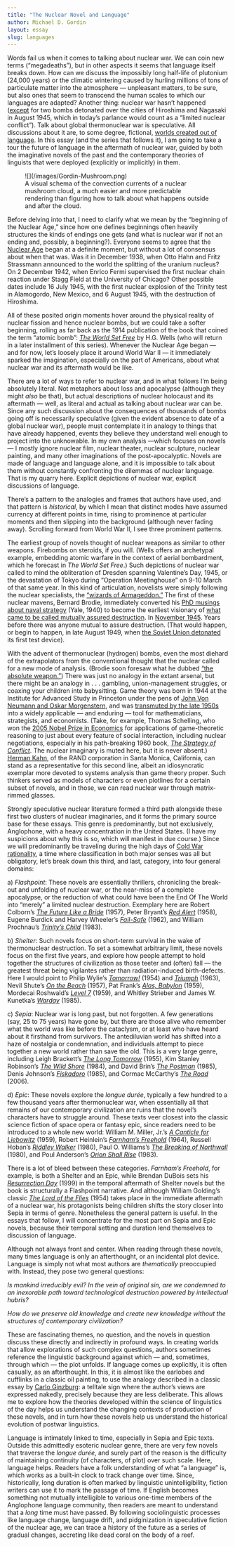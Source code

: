 ```yaml
---
title: "The Nuclear Novel and Language"
author: Michael D. Gordin
layout: essay
slug: languages
---
```

Words fail us when it comes to talking about nuclear war. We can coin
new terms (“megadeaths”), but in other aspects it seems that language
itself breaks down. How can we discuss the impossibly long half-life of
plutonium (24,000 years) or the climatic wintering caused by hurling
millions of tons of particulate matter into the atmosphere — unpleasant
matters, to be sure, but also ones that seem to transcend the human
scales to which our languages are adapted? Another thing: nuclear war
hasn’t happened
([except](http://press.princeton.edu/chapters/s8237.html) for two bombs
detonated over the cities of Hiroshima and Nagasaki in August 1945,
which in today’s parlance would count as a “limited nuclear conflict”).
Talk about global thermonuclear war is speculative. All discussions
about it are, to some degree, fictional, [worlds created out of
language](http://www.freewebs.com/debatabase4/derrida.pdf). In this
essay (and the series that follows it), I am going to take a tour the
future of language in the aftermath of nuclear war, guided by both the
imaginative novels of the past and the contemporary theories of
linguists that were deployed (explicitly or implicitly) in them.

<figure>
![](/images/Gordin-Mushroom.png)

<figcaption>
A visual schema of the convection currents of a nuclear
mushroom cloud, a much easier and more predictable rendering than
figuring how to talk about what happens outside and after the cloud.
</figcaption>
</figure>

Before delving into that, I need to clarify what we mean by the
“beginning of the Nuclear Age,” since how one defines beginnings often
heavily structures the kinds of endings one gets (and what is nuclear
war if not an ending and, possibly, a beginning?). Everyone seems to
agree that the [Nuclear
Age](http://blog.nuclearsecrecy.com/2012/08/17/the-end-of-the-nuclear-age/)
began at a definite moment, but without a lot of consensus about when
that was. Was it in December 1938, when Otto Hahn and Fritz Strassmann
announced to the world the splitting of the uranium nucleus? On 2
December 1942, when Enrico Fermi supervised the first nuclear chain
reaction under Stagg Field at the University of Chicago? Other possible
dates include 16 July 1945, with the first nuclear explosion of the
Trinity test in Alamogordo, New Mexico, and 6 August 1945, with the
destruction of Hiroshima.

All of these posited origin moments hover around the physical reality of
nuclear fission and hence nuclear bombs, but we could take a softer
beginning, rolling as far back as the 1914 publication of the book that
coined the term “atomic bomb”: [*The World Set
Free*](http://www.gutenberg.org/files/1059/1059-h/1059-h.htm) by H.G.
Wells (who will return in a later installment of this series). Whenever
the Nuclear Age began — and for now, let’s loosely place it around World
War II — it immediately sparked the imagination, especially on the part
of Americans, about what nuclear war and its aftermath would be like.

There are a lot of ways to refer to nuclear war, and in what follows I’m
being absolutely literal. Not metaphors about loss and apocalypse
(although they might *also* be that), but actual descriptions of nuclear
holocaust and its aftermath — well, as literal and actual as talking
about nuclear war can be. Since any such discussion about the
consequences of thousands of bombs going off is necessarily speculative
(given the evident absence to date of a global nuclear war), people must
contemplate it in analogy to things that have already happened, events
they believe they understand well enough to project into the unknowable.
In my own analysis —which focuses on novels— I mostly ignore nuclear
film, nuclear theater, nuclear sculpture, nuclear painting, and many
other imaginations of the post-apocalyptic. Novels are made of language
and language alone, and it is impossible to talk about them without
constantly confronting the dilemmas of nuclear language. That is my
quarry here. Explicit depictions of nuclear war, explicit discussions of
language.

There’s a pattern to the analogies and frames that authors have used,
and that pattern is *historical*, by which I mean that distinct modes
have assumed currency at different points in time, rising to prominence
at particular moments and then slipping into the background (although
never fading away). Scrolling forward from World War II, I see three
prominent patterns.

The earliest group of novels thought of nuclear weapons as similar to
other weapons. Firebombs on steroids, if you will. (Wells offers an
archetypal example, embedding atomic warfare in the context of aerial
bombardment, which he forecast in *The World Set Free*.) Such depictions
of nuclear war called to mind the obliteration of Dresden spanning
Valentine’s Day, 1945, or the devastation of Tokyo during “Operation
Meetinghouse” on 9-10 March of that same year. In this kind of
articulation, novelists were simply following the nuclear specialists,
the [“wizards of Armageddon.”](http://www.sup.org/books/title/?id=2805)
The first of these nuclear mavens, Bernard Brodie, immediately converted
his [PhD musings about naval
strategy](http://books.google.com/books/about/Sea_power_in_the_machine_age.html?id=dVMSAAAAYAAJ)
(Yale, 1940) to become the earliest visionary of [what came to be called
mutually assured
destruction](http://www.rand.org/pubs/authors/b/brodie_bernard.html). In
[November
1945](http://books.google.com/books/about/The_atomic_bomb_and_American_security.html?id=xoVMAQAAIAAJ).
Years before there was anyone mutual to assure destruction. (That would
happen, or begin to happen, in late August 1949, when [the Soviet Union
detonated](http://us.macmillan.com/books/9780312655426) its first test
device).

With the advent of thermonuclear (hydrogen) bombs, even the most diehard
of the extrapolators from the conventional thought that the nuclear
called for a new mode of analysis. (Brodie soon foresaw what he dubbed
[“the absolute
weapon.”](https://www.osti.gov/opennet/servlets/purl/16380564-wvLB09/16380564.pdf))
There was just no analogy in the extant arsenal, but there might be an
analogy in . . . gambling, union-management struggles, or coaxing your
children into babysitting. Game theory was born in 1944 at the Institute
for Advanced Study in Princeton under the pens of [John Von Neumann and
Oskar Morgenstern](http://press.princeton.edu/titles/7802.html), and was
[transmuted by the late
1950s](http://press.uchicago.edu/ucp/books/book/chicago/W/bo17588566.html)
into a widely applicable — and enduring — tool for mathematicians,
strategists, and economists. (Take, for example, Thomas Schelling, who
won the [2005 Nobel Prize in
Economics](http://www.nobelprize.org/nobel_prizes/economic-sciences/laureates/2005/schelling-bio.html)
for applications of game-theoretic reasoning to just about every feature
of social interaction, including nuclear negotiations, especially in his
path-breaking 1960 book, [*The Strategy of
Conflict*](http://www.hup.harvard.edu/catalog.php?isbn=9780674840317).
The nuclear imaginary is muted here, but it is never absent.) [Herman
Kahn](http://www.hup.harvard.edu/catalog.php?isbn=9780674017146), of the
RAND corporation in Santa Monica, California, can stand as a
representative for this second line, albeit an idiosyncratic exemplar
more devoted to systems analysis than game theory proper. Such thinkers
served as models of characters or even plotlines for a certain subset of
novels, and in those, we can read nuclear war through matrix-rimmed
glasses.

Strongly speculative nuclear literature formed a third path alongside
these first two clusters of nuclear imaginaries, and it forms the
primary source base for these essays. This genre is predominantly, but
not exclusively, Anglophone, with a heavy concentration in the United
States. (I have my suspicions about why this is so, which will manifest
in due course.) Since we will predominantly be traveling during the high
days of [Cold War
rationality](http://press.uchicago.edu/ucp/books/book/chicago/H/bo16160491.html),
a time where classification in both major senses was all but obligatory,
let’s break down this third, and last, category, into four general
domains:

a\) *Flashpoint*: These novels are essentially thrillers, chronicling the
break-out and unfolding of nuclear war, or the near-miss of a complete
apocalypse, or the reduction of what could have been the End Of The
World into “merely” a limited nuclear destruction. Exemplary here are
Robert Colborn’s [*The Future Like a
Bride*](http://books.google.com/books/about/The_Future_Like_a_Bride.html?id=XXvqngEACAAJ)
(1957), Peter Bryant’s [*Red
Alert*](https://books.google.com/books?id=BsQujWhUll0C&dq=bryant+red+alert&hl=en&sa=X&ei=OfmiVJ2NKcKfyATE74CQAw&ved=0CDMQ6AEwAw)
(1958), Eugene Burdick and Harvey Wheeler’s
[*Fail-Safe*](https://books.google.com/books?id=GaYTjuz_1jAC&printsec=frontcover&dq=fail-safe&hl=en&sa=X&ei=WPmiVKOeF4qyyQSN1YKgAw&ved=0CB8Q6AEwAA#v=onepage&q=fail-safe&f=false) (1962), and William Prochnau’s [*Trinity’s Child*](http://books.google.com/books/about/Trinity_s_Child.html?id=zd0SDlG-1I0C)
(1983).

b\) *Shelter*: Such novels focus on short-term survival in the wake of
thermonuclear destruction. To set a somewhat arbitrary limit, these
novels focus on the first five years, and explore how people attempt to
hold together the structures of civilization as those teeter and (often)
fall — the greatest threat being vigilantes rather than
radiation-induced birth-defects. Here I would point to Philip Wylie’s
[*Tomorrow!*](http://www.nebraskapress.unl.edu/product/Tomorrow,674149.aspx)
(1954) and [*Triumph*](http://www.nebraskapress.unl.edu/product/Triumph,673252.aspx) (1963), Nevil Shute’s [*On the Beach*](https://books.google.com/books?id=p24G5ZeTfJUC&printsec=frontcover&dq=on+the+beach&hl=en&sa=X&ei=b_miVMT4I4OjyQTqrYDoCw&ved=0CB8Q6AEwAA#v=onepage&q=on%20the%20beach&f=false) (1957), Pat Frank’s [*Alas, Babylon*](https://books.google.com/books?id=Fh9Bi3-09-cC&printsec=frontcover&dq=alas+babylon&hl=en&sa=X&ei=hvmiVIOSMMuoyATC6ICoAw&ved=0CCgQ6AEwAA#v=onepage&q=alas%20babylon&f=false) (1959), Mordecai Roshwald’s [*Level 7*](http://uwpress.wisc.edu/books/3624.htm) (1959),
and Whitley Strieber and James W. Kunetka’s [*Warday*](https://books.google.com/books?id=5__xRIfVzfEC&q=warday+kunetka&dq=warday+kunetka&hl=en&sa=X&ei=rvuiVIScMommyQTi6oGADg&ved=0CB0Q6AEwAA) (1985).

c\) *Sepia*: Nuclear war is long past, but not forgotten. A few
generations (say, 25 to 75 years) have gone by, but there are those
alive who remember what the world was like before the cataclysm, or at
least who have heard about it firsthand from survivors. The antediluvian
world has shifted into a haze of nostalgia or condemnation, and
individuals attempt to piece together a new world rather than save the
old. This is a very large genre, including Leigh Brackett’s [*The Long
Tomorrow*](http://yellowedandcreased.wordpress.com/2011/07/15/the-long-tomorrow-leigh-brackett/)
(1955), Kim Stanley Robinson’s [*The Wild
Shore*](http://www.kimstanleyrobinson.info/index.php?option=com_content&view=article&id=58)
(1984), and David Brin’s [*The
Postman*](http://www.randomhouse.com/book/18362/the-postman-by-david-brin)
(1985), Denis Johnson’s
[*Fiskadoro*](http://www.harpercollins.com/9780060976095/fiskadoro)
(1985), and Cormac McCarthy’s [*The
Road*](http://www.randomhouse.com/book/110490/the-road-by-cormac-mccarthy/9780307472120/)
(2006).

d\) *Epic*: These novels explore the *longue durée*, typically a few
hundred to a few thousand years after thermonuclear war, when
essentially all that remains of our contemporary civilization are ruins
that the novel’s characters have to struggle around. These texts veer
closest into the classic science fiction of space opera or fantasy epic,
since readers need to be introduced to a whole new world: William M.
Miller, Jr.’s [*A Canticle for
Liebowitz*](http://www.harpercollins.com/9780060892999/a-canticle-for-leibowitz)
(1959), Robert Heinlein’s [*Farnham’s
Freehold*](http://books.google.com/books/about/Farnham_s_freehold.html?id=I7gfAQAAIAAJ)
(1964), Russell Hoban’s [*Riddley
Walker*](http://www.ocelotfactory.com/hoban/riddley.html) (1980), Paul
O. Williams’s [*The Breaking of
Northwall*](http://www.nebraskapress.unl.edu/product/Breaking-of-Northwall,672964.aspx)
(1980), and Poul Anderson’s [*Orion Shall
Rise*](https://books.google.com/books?id=Az7x2kyMD_4C&dq=orion+shall+rise&hl=en&sa=X&ei=W_uiVMaaG4eOyATXroGwAw&ved=0CDAQ6AEwAQ)
(1983).

There is a lot of bleed between these categories. *Farnham’s Freehold*,
for example, is both a Shelter and an Epic, while Brendan DuBois sets
his [*Resurrection
Day*](http://books.google.com/books/about/Resurrection_Day.html?id=7rxXNWIERBEC)
(1999) in the temporal aftermath of Shelter novels but the book is
structurally a Flashpoint narrative. And although William Golding’s
classic [*The Lord of the Flies*](https://books.google.com/books?id=2wNNMdkaB34C&printsec=frontcover&dq=lord+of+the+flies&hl=en) (1954) takes place
in the immediate aftermath of a nuclear war, his protagonists being
children shifts the story closer into Sepia in terms of genre.
Nonetheless the general pattern is useful. In the essays that follow, I
will concentrate for the most part on Sepia and Epic novels, because
their temporal setting and duration lend themselves to discussion of
language.

Although not always front and center. When reading through these novels,
many times language is only an afterthought, or an incidental plot
device. Language is simply not what most authors are *thematically*
preoccupied with. Instead, they pose two general questions:

*Is mankind irreducibly evil? In the vein of original sin, are we
condemned to an inexorable path toward technological destruction powered
by intellectual hubris?*

*How do we preserve old knowledge and create new knowledge without the
structures of contemporary civilization?*

These are fascinating themes, no question, and the novels in question
discuss these directly and indirectly in profound ways. In creating
worlds that allow explorations of such complex questions, authors
sometimes reference the linguistic background against which — and,
sometimes, through which — the plot unfolds. If language comes up
explicitly, it is often casually, as an afterthought. In this, it is
almost like the earlobes and cufflinks in a classic oil painting, to use
the analogy described in a classic essay by [Carlo
Ginzburg](https://jhupbooks.press.jhu.edu/content/clues-myths-and-historical-method):
a telltale sign where the author’s views are expressed nakedly,
precisely because they are less deliberate. This allows me to explore
how the theories developed within the science of linguistics of the day
helps us understand the changing contexts of production of these novels,
and in turn how these novels help us understand the historical evolution
of postwar linguistics.

Language is intimately linked to time, especially in Sepia and Epic
texts. Outside this admittedly esoteric nuclear genre, there are very
few novels that traverse the *longue durée*, and surely part of the
reason is the difficulty of maintaining continuity (of characters, of
plot) over such scale. Here, language helps. Readers have a folk
understanding of what “a language” is, which works as a built-in clock
to track change over time. Since, historically, long duration is often
marked by linguistic unintelligibility, fiction writers can use it to
mark the passage of time. If English becomes something not mutually
intelligible to various one-time members of the Anglophone language
community, then readers are meant to understand that a *long* time must
have passed. By following sociolinguistic processes like language
change, language drift, and pidginization in speculative fiction of the
nuclear age, we can trace a history of the future as a series of gradual
changes, accreting like dead coral on the body of a reef.



